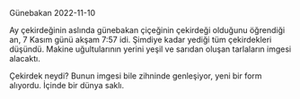 Günebakan
2022-11-10

Ay çekirdeğinin aslında günebakan çiçeğinin çekirdeği olduğunu öğrendiği an, 7 Kasım günü akşam 7:57 idi. Şimdiye kadar yediği tüm çekirdekleri düşündü. Makine uğultularının yerini yeşil ve sarıdan oluşan tarlaların imgesi alacaktı.

Çekirdek neydi? Bunun imgesi bile zihninde genleşiyor, yeni bir form alıyordu. İçinde bir dünya saklı.
